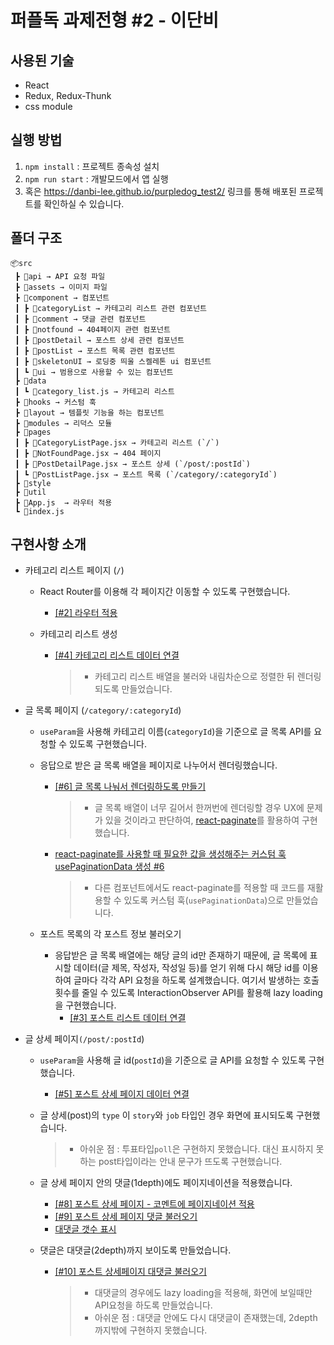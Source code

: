 # 퍼플독 과제전형 #2 - 이단비

## 사용된 기술

- React
- Redux, Redux-Thunk
- css module

## 실행 방법

1. `npm install` : 프로젝트 종속성 설치
2. `npm run start` : 개발모드에서 앱 실행
3. 혹은 https://danbi-lee.github.io/purpledog_test2/ 링크를 통해 배포된 프로젝트를 확인하실 수 있습니다.

## 폴더 구조

```
📦src
 ┣ 📂api → API 요청 파일
 ┣ 📂assets → 이미지 파일
 ┣ 📂component → 컴포넌트
 ┃ ┣ 📂categoryList → 카테고리 리스트 관련 컴포넌트
 ┃ ┣ 📂comment → 댓글 관련 컴포넌트
 ┃ ┣ 📂notfound → 404페이지 관련 컴포넌트
 ┃ ┣ 📂postDetail → 포스트 상세 관련 컴포넌트
 ┃ ┣ 📂postList → 포스트 목록 관련 컴포넌트
 ┃ ┣ 📂skeletonUI → 로딩중 띄울 스켈레톤 ui 컴포넌트
 ┃ ┗ 📂ui → 범용으로 사용할 수 있는 컴포넌트
 ┣ 📂data
 ┃ ┗ 📜category_list.js → 카테고리 리스트
 ┣ 📂hooks → 커스텀 훅
 ┣ 📂layout → 템플릿 기능을 하는 컴포넌트
 ┣ 📂modules → 리덕스 모듈
 ┣ 📂pages
 ┃ ┣ 📜CategoryListPage.jsx → 카테고리 리스트 (`/`)
 ┃ ┣ 📜NotFoundPage.jsx → 404 페이지
 ┃ ┣ 📜PostDetailPage.jsx → 포스트 상세 (`/post/:postId`)
 ┃ ┗ 📜PostListPage.jsx → 포스트 목록 (`/category/:categoryId`)
 ┣ 📂style
 ┣ 📂util
 ┣ 📜App.js  → 라우터 적용
 ┗ 📜index.js
```

## 구현사항 소개

- 카테고리 리스트 페이지 (`/`)

  - React Router를 이용해 각 페이지간 이동할 수 있도록 구현했습니다.

    - [[#2] 라우터 적용](https://github.com/DanBi-Lee/purpledog_test2/commit/8225cf5868d4cfde278c74d60db57175c493f182)

  - 카테고리 리스트 생성

    - [[#4] 카테고리 리스트 데이터 연결](https://github.com/DanBi-Lee/purpledog_test2/commit/799ce702a5dae2e75b117360a9cfbef91ccfd0d4)

      > - 카테고리 리스트 배열을 불러와 내림차순으로 정렬한 뒤 렌더링 되도록 만들었습니다.

- 글 목록 페이지 (`/category/:categoryId`)

  - `useParam`을 사용해 카테고리 이름(`categoryId`)을 기준으로 글 목록 API를 요청할 수 있도록 구현했습니다.

  - 응답으로 받은 글 목록 배열을 페이지로 나누어서 렌더링했습니다.

    - [[#6] 글 목록 나눠서 렌더링하도록 만들기](https://github.com/DanBi-Lee/purpledog_test2/commit/4be7bd14199225a4a7b907b9fc32bb88be701871)

      > - 글 목록 배열이 너무 길어서 한꺼번에 렌더링할 경우 UX에 문제가 있을 것이라고 판단하여, [react-paginate](https://www.npmjs.com/package/react-paginate)를 활용하여 구현했습니다.

    - [react-paginate를 사용할 때 필요한 값을 생성해주는 커스텀 훅 usePaginationData 생성 #6](https://github.com/DanBi-Lee/purpledog_test2/commit/5aef9134b4a1b9006adaad0fbde7b3f6daeef0c4)

      > - 다른 컴포넌트에서도 react-paginate를 적용할 때 코드를 재활용할 수 있도록 커스텀 훅(`usePaginationData`)으로 만들었습니다.

  - 포스트 목록의 각 포스트 정보 불러오기

    - 응답받은 글 목록 배열에는 해당 글의 id만 존재하기 때문에, 글 목록에 표시할 데이터(글 제목, 작성자, 작성일 등)를 얻기 위해 다시 해당 id를 이용하여 글마다 각각 API 요청을 하도록 설계했습니다. 여기서 발생하는 호출 횟수를 줄일 수 있도록 InteractionObserver API를 활용해 lazy loading을 구현했습니다.
      - [[#3] 포스트 리스트 데이터 연결](https://github.com/DanBi-Lee/purpledog_test2/commit/fd1fee67fa2d6a5919475da85d9844351c1487a0)

- 글 상세 페이지`(/post/:postId`)

  - `useParam`을 사용해 글 id(`postId`)을 기준으로 글 API를 요청할 수 있도록 구현했습니다.

    - [[#5] 포스트 상세 페이지 데이터 연결](https://github.com/DanBi-Lee/purpledog_test2/commit/e9ba8cc7eb602f55b0b75c7476b72fd1e6d2d589)

  - 글 상세(post)의 `type` 이  `story`와 `job` 타입인 경우 화면에 표시되도록 구현했습니다.

    > - 아쉬운 점 : 투표타입`poll`은 구현하지 못했습니다. 대신 표시하지 못하는 post타입이라는 안내 문구가 뜨도록 구현했습니다.

  - 글 상세 페이지 안의 댓글(1depth)에도 페이지네이션을 적용했습니다.

    - [[#8] 포스트 상세 페이지 - 코멘트에 페이지네이션 적용](https://github.com/DanBi-Lee/purpledog_test2/commit/6d68b7b9e660e2da2003571f730173381a2baa93)
    - [[#9] 포스트 상세 페이지 댓글 불러오기](https://github.com/DanBi-Lee/purpledog_test2/commit/ec4a91804e356ac5906d262e51e645678f563e1a)
    - [대댓글 갯수 표시](https://github.com/DanBi-Lee/purpledog_test2/commit/2920e38ee85113c0f9d4cb532a80a1c92f82ee6e)

  - 댓글은 대댓글(2depth)까지 보이도록 만들었습니다.

    - [[#10] 포스트 상세페이지 대댓글 불러오기](https://github.com/DanBi-Lee/purpledog_test2/commit/8774335d4195ecaf86299f5268347a7471eba20f)

      > - 대댓글의 경우에도 lazy loading을 적용해, 화면에 보일때만 API요청을 하도록 만들었습니다.
      > - 아쉬운 점 : 대댓글 안에도 다시 대댓글이 존재했는데, 2depth까지밖에 구현하지 못했습니다.